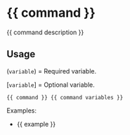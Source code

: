 # {{ command }}

{{ command description }}

## Usage

(`variable`) = Required variable.

[`variable`] = Optional variable.

```
{{ command }} {{ command variables }}
```

Examples:

- {{ example }}